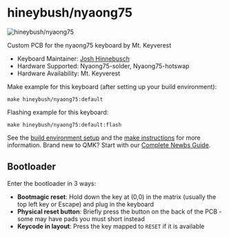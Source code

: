 # hineybush/nyaong75

![hineybush/nyaong75](https://i.imgur.com/leh4YcR.png)

Custom PCB for the nyaong75 keyboard by Mt. Keyverest

* Keyboard Maintainer: [Josh Hinnebusch](https://github.com/hineybush)
* Hardware Supported: Nyaong75-solder, Nyaong75-hotswap
* Hardware Availability: Mt. Keyverest

Make example for this keyboard (after setting up your build environment):

    make hineybush/nyaong75:default

Flashing example for this keyboard:

    make hineybush/nyaong75:default:flash

See the [build environment setup](https://docs.qmk.fm/#/getting_started_build_tools) and the [make instructions](https://docs.qmk.fm/#/getting_started_make_guide) for more information. Brand new to QMK? Start with our [Complete Newbs Guide](https://docs.qmk.fm/#/newbs).

## Bootloader

Enter the bootloader in 3 ways:

* **Bootmagic reset**: Hold down the key at (0,0) in the matrix (usually the top left key or Escape) and plug in the keyboard
* **Physical reset button**: Briefly press the button on the back of the PCB - some may have pads you must short instead
* **Keycode in layout**: Press the key mapped to `RESET` if it is available
